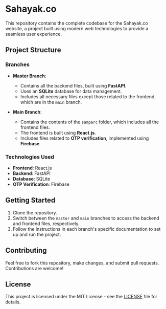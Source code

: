 # Sahayak.co

This repository contains the complete codebase for the Sahayak.co website, a project built using modern web technologies to provide a seamless user experience.

## Project Structure

### Branches

- **Master Branch**: 
  - Contains all the backend files, built using **FastAPI**.
  - Uses an **SQLite** database for data management.
  - Includes all necessary files except those related to the frontend, which are in the `main` branch.

- **Main Branch**:
  - Contains the contents of the `samparc` folder, which includes all the frontend files.
  - The frontend is built using **React.js**.
  - Includes files related to **OTP verification**, implemented using **Firebase**.

### Technologies Used

- **Frontend**: React.js
- **Backend**: FastAPI
- **Database**: SQLite
- **OTP Verification**: Firebase

## Getting Started

1. Clone the repository.
2. Switch between the `master` and `main` branches to access the backend and frontend files, respectively.
3. Follow the instructions in each branch's specific documentation to set up and run the project.

## Contributing

Feel free to fork this repository, make changes, and submit pull requests. Contributions are welcome!

## License

This project is licensed under the MIT License - see the [LICENSE](LICENSE) file for details.
